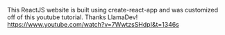 This ReactJS website is built using create-react-app and was customized off of this youtube tutorial.
Thanks LlamaDev!
https://www.youtube.com/watch?v=7WwtzsSHdpI&t=1346s